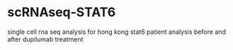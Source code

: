 # scRNAseq-STAT6
single cell rna seq analysis for hong kong stat6 patient analysis before and after dupilumab treatment

